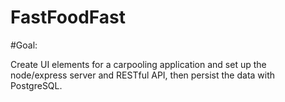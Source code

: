 # FastFoodFast

#Goal:

Create UI elements for a carpooling application and set up the node/express server and RESTful API, then persist the data with PostgreSQL.